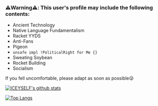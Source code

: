 ### ⚠️Warning⚠️: This user's profile may include the following contents:
 - Ancient Technology
 - Native Language Fundamentalism
 - Racket YYDS
 - Anti-Fans
 - Pigeon
 - `unsafe impl !PoliticalRight for Me {}`
 - Sweating Soybean
 - Rocket Building
 - Socialism

If you fell uncomfortable, please adapt as soon as possible😜

[![ICEYSELF's github stats](https://github-readme-stats.vercel.app/api?username=ICEYSELF)](https://github.com/anuraghazra/github-readme-stats)

[![Top Langs](https://github-readme-stats.vercel.app/api/top-langs/?username=ICEYSELF&layout=compact)](https://github.com/anuraghazra/github-readme-stats)

<!--
**ICEYSELF/ICEYSELF** is a ✨ _special_ ✨ repository because its `README.md` (this file) appears on your GitHub profile.

Here are some ideas to get you started:

- 🔭 I’m currently working on ...
- 🌱 I’m currently learning ...
- 👯 I’m looking to collaborate on ...
- 🤔 I’m looking for help with ...
- 💬 Ask me about ...
- 📫 How to reach me: ...
- 😄 Pronouns: ...
- ⚡ Fun fact: ...
-->
